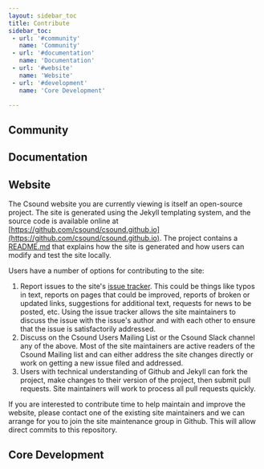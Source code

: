 ```yaml
---
layout: sidebar_toc
title: Contribute 
sidebar_toc:
 - url: '#community'
   name: 'Community'
 - url: '#documentation'
   name: 'Documentation'
 - url: '#website'
   name: 'Website'
 - url: '#development'
   name: 'Core Development'

---
```


<h2 id="community">Community</h2>

<!--
* Mailing list - answer questions

* Slack channel - discuss everything from audio mastering to cmake building options 

* Events - make Csound meetup or organise a Csound concert

* Share code - Share your UDO repo or favorite Csound instruments -> link to the share page
-->

<h2 id="documentation">Documentation</h2>

<!-- 

New name? Something to cover everything from reference & FLOSS manuals to Csound journal articles, tutorials, interactive learning and youtube videos

-->

<h2 id="website">Website</h2>

The Csound website you are currently viewing is itself an open-source project.
The site is generated using the Jekyll templating system, and the source code
is available online at
[https://github.com/csound/csound.github.io](https://github.com/csound/csound.github.io).
The project contains a
[README.md](https://github.com/csound/csound.github.io/blob/master/README.md)
that explains how the site is generated and how users can modify and test the
site locally.

Users have a number of options for contributing to the site:

1. Report issues to the site's [issue
   tracker](https://github.com/csound/csound.github.io/issues). This could be
   things like typos in text, reports on pages that could be improved, reports
   of broken or updated links, suggestions for additional text, requests for
   news to be posted, etc. Using the issue tracker allows the site maintainers
   to discuss the issue with the issue's author and with each other to ensure
   that the issue is satisfactorily addressed. 
2. Discuss on the Csound Users Mailing List or the Csound Slack channel any of 
   the above. Most of the site maintainers are active readers of the Csound Mailing 
   list and can either address the site changes directly or work on getting a 
   new issue filed and addressed.
3. Users with technical understanding of Github and Jekyll can fork the
   project, make changes to their version of the project, then submit pull
   requests. Site maintainers will work to process all pull requests quickly. 

If you are interested to contribute time to help maintain and improve the
website, please contact one of the existing site maintainers  and we can arrange
for you to join the site maintenance group in Github. This will allow direct
commits to this repository. 


<h2 id="development">Core Development</h2>

<!--h2 id="plugins">Plugins</h2-->





